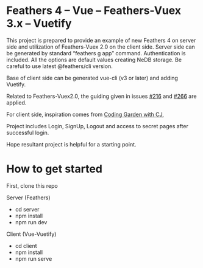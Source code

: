 # Feathers 4 – Vue – Feathers-Vuex 3.x – Vuetify 

This project  is prepared to provide an example of new Feathers 4 on server side and utilization of Feathers-Vuex 2.0 on the client side.
Server side can be generated by standard “feathers g app” command. Authentication is included.
All the options are default values creating NeDB storage. Be careful to use latest @feathers/cli version.

Base of client side can be generated vue-cli (v3 or later) and adding Vuetify.

Related to Feathers-Vuex2.0,  the guiding given in issues [#216](https://github.com/feathers-plus/feathers-vuex/pull/216) and [#266](https://github.com/feathers-plus/feathers-vuex/issues/266) are applied.

For client side, inspiration comes from  [Coding Garden with CJ](https://www.youtube.com/watch?v=DGPfCT5dDQE&list=PLM_i0obccy3sv9jbUKBKojBHDMIZO8IhQ),  

Project includes Login, SignUp, Logout and access to secret pages after successful login.

Hope resultant project is helpful for a starting point. 

# How to get started
First, clone this repo

Server (Feathers) 
- cd server
- npm install
- npm run dev

Client (Vue-Vuetify)
- cd client
- npm install
- npm run serve 
